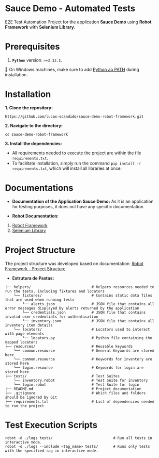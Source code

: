 # Sauce Demo - Automated Tests
E2E Test Automation Project for the application **[Sauce Demo](https://www.saucedemo.com/)** using **Robot Framework** with **Selenium Library**.

# Prerequisites
1. **`Python`** version: `>=3.13.1`.

📝 On Windows machines, make sure to add [Python ao PATH](https://docs.python.org/3/using/windows.html#the-full-installer) during installation.

# Installation
**1. Clone the repository:**

```
https://github.com/lucas-scandido/sauce-demo-robot-framework.git
```

**2. Navigate to the directory:**

```
cd sauce-demo-robot-framework
```

**3. Install the dependencies:**
- All requirements needed to execute the project are within the file `requirements.txt`.
- To facilitate installation, simply run the command `pip install -r requirements.txt`, which will install all libraries at once.

# Documentations

- **Documentation of the Application Sauce Demo:**
As it is an application for testing purposes, it does not have any specific documentation.

- **Robot Documentation:**
1. [Robot Framework](https://docs.robotframework.org/)
2. [Selenium Library](https://robotframework.org/SeleniumLibrary/SeleniumLibrary.html)

# Project Structure
The project structure was developed based on documentation: [Robot Framework - Project Structure](https://docs.robotframework.org/docs/examples/project_structure). 

- **Estrutura de Pastas:**
```
├── helpers/                            # Helpers resources needed to run the tests, including fixtures and locators    
    └── fixtures/                       # Contains static data files that are used when running tests                                   
        └── alerts.json                 # JSON file that contains all error messages displayed by alerts returned by the application                                  
        └── credentials.json            # JSON file that contains invalid user credentials for authentication
        └── inventory.json              # JSON file that contains all inventory item details                                 
    └── locators/                       # Locators used to interact with page elements                                  
        └── locators.py                 # Python file containing the mapped locators   
├── resources/                          # Reusable keywords                                                                                       
    └── common.resource                 # General Keywords are stored here
    └── common.resource                 # Keywords for inventory are stored here                               
    └── login.resource                  # Keywords for login are stored here                                                       
├── tests/                              # Test Suites
    └── inventory.robot                 # Test Suite for inventory                                  
    └── login.robot                     # Test Suite for login             
├── README.md                           # Project documentation      
├── .gitignore                          # Which files and folders should be ignored by Git       
├── requirements.txt                    # List of dependencies needed to run the project                              
```

# Test Execution Scripts
```
robot -d ./logs tests/                            # Run all tests in interactive mode.
robot -d ./logs --include <tag_name> tests/       # Runs only tests with the specified tag in interactive mode.
```